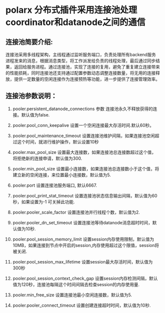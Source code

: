 # polarx 分布式插件采用连接池处理coordinator和datanode之间的通信

## 连接池简要介绍:
连接池采用多线程架构，主线程通过监听服务端口，负责处理所有backend服务进程发来的消息，根据消息类型，将工作派发给负责的线程处理，最后通过同步结果，返回给服务进程。通过连接池，实现了连接的复用，避免了重复建立连接带来的性能损耗，同时连接池还支持通过配置参数动态调整连接数量，将无用的连接释放，提供一定数量的空闲连接作为连接预热等功能，进一步提供了连接管理效率。

## 连接池参数说明：

1. pooler.persistent_datanode_connections 参数
连接池永久不释放获得的连接。默认值为false.

2. pooler.pool_conn_keepalive
设置一个空闲连接最大存活时间.默认60秒。

3. pooler.pool_maintenance_timeout
设置连接池维护间隔，如果连接池空闲超过这个时间，就进行维护操作，默认设置10秒

4. pooler.max_pool_size
设置最大连接数，如果连接池总连接数超过这个值，将拒绝新的连接申请，默认值为300.

5. pooler.min_pool_size 
设置最小连接数，如果连接池总连接数小于这个值，将建立新的空闲连接，来位置最小连接数，默认值为5.

6. pooler.port
设置连接池服务端口, 默认6667.

7. pooler.pool_print_stat_timeout
设置连接池状态信息输出间隔，默认值为60秒，如果设置为-1 可关掉此功能.

8. pooler.pooler_scale_factor
设置连接池并行线程个数，默认值为2.

9. pooler.pooler_dn_set_timeout
设置连接池等待datanode消息超时时间，默认值为10秒.

11. pooler.pool_session_memory_limit
设置session内存使用限制，默认值为10MB，如果连接到节点中开启的session,内存使用超过这个限值，session将被关闭.

12. pooler.pool_session_max_lifetime
设置session最大存活时间，默认值为300秒

13. pooler.pool_session_context_check_gap
设置session内存检测间隔，默认值为120秒，连接池每隔这个时间间隔去检查session的内存使用量.

14. pooler.min_free_size
设置连接池最小空闲连接数，默认值为5.

15. pooler.pooler_connect_timeout
设置创建连接超时时间，默认值为10秒.


